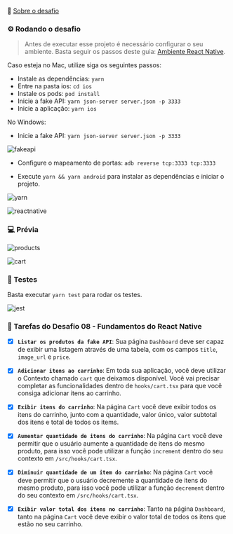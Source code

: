 🚀 [Sobre o desafio](README_ABOUT.md)

### ⚙️ Rodando o desafio

> Antes de executar esse projeto é necessário configurar o seu ambiente. Basta seguir os passos deste guia: [Ambiente React Native](https://react-native.rocketseat.dev).

Caso esteja no Mac, utilize siga os seguintes passos:
- Instale as dependências: `yarn`
- Entre na pasta ios: `cd ios`
- Instale os pods: `pod install`
- Inicie a fake API: `yarn json-server server.json -p 3333`
- Inicie a aplicação: `yarn ios`

No Windows:
- Inicie a fake API: `yarn json-server server.json -p 3333`

![fakeapi](https://user-images.githubusercontent.com/28319535/90628605-4854ac80-e1f4-11ea-8118-d1ac0227cdce.png)

- Configure o mapeamento de portas: `adb reverse tcp:3333 tcp:3333`

- Execute `yarn && yarn android` para instalar as dependências e iniciar o projeto.

![yarn](https://user-images.githubusercontent.com/28319535/90629279-7b4b7000-e1f5-11ea-96f0-3d9418903c40.png)

![reactnative](https://user-images.githubusercontent.com/28319535/90630189-f82b1980-e1f6-11ea-8f95-bb68427d169e.png)


### 💻 Prévia

![products](https://user-images.githubusercontent.com/28319535/90627340-370aa080-e1f2-11ea-9e1e-689a807e75a4.png)

![cart](https://user-images.githubusercontent.com/28319535/90627482-63262180-e1f2-11ea-9ba4-13a839fd57d7.png)

### 🔬 Testes

Basta executar `yarn test` para rodar os testes.

![jest](https://user-images.githubusercontent.com/28319535/90630791-0f1e3b80-e1f8-11ea-9667-0e13fe820498.png)

### 📌 Tarefas do Desafio 08 - Fundamentos do React Native

- [x] **`Listar os produtos da fake API`**: Sua página `Dashboard` deve ser capaz de exibir uma listagem através de uma tabela, com os campos `title`, `image_url` e `price`.

- [x] **`Adicionar itens ao carrinho`**: Em toda sua aplicação, você deve utilizar o Contexto chamado `cart` que deixamos disponível. Você vai precisar completar as funcionalidades dentro de `hooks/cart.tsx` para que você consiga adicionar itens ao carrinho.

- [x] **`Exibir itens do carrinho`**: Na página `Cart` você deve exibir todos os itens do carrinho, junto com a quantidade, valor único, valor subtotal dos itens e total de todos os items.

- [x] **`Aumentar quantidade de itens do carrinho`**: Na página `Cart` você deve permitir que o usuário aumente a quantidade de itens do mesmo produto, para isso você pode utilizar a função `increment` dentro do seu contexto em `/src/hooks/cart.tsx`.

- [x] **`Diminuir quantidade de um item do carrinho`**: Na página `Cart` você deve permitir que o usuário decremente a quantidade de itens do mesmo produto, para isso você pode utilizar a função `decrement` dentro do seu contexto em `/src/hooks/cart.tsx`.

- [x] **`Exibir valor total dos itens no carrinho`**: Tanto na página `Dashboard`, tanto na página `Cart` você deve exibir o valor total de todos os itens que estão no seu carrinho.
